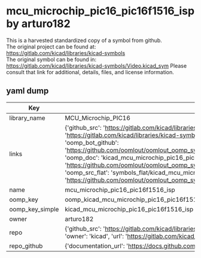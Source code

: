 # mcu_microchip_pic16_pic16f1516_isp by arturo182  
This is a harvested standardized copy of a symbol from github.  
The original project can be found at:  
https://gitlab.com/kicad/libraries/kicad-symbols  
The original symbol can be found in:
https://gitlab.com/kicad/libraries/kicad-symbols/Video.kicad_sym
Please consult that link for additional, details, files, and license information.  
## yaml dump  
| Key | Value |  
| --- | --- |  
| library_name | MCU_Microchip_PIC16 |  
| links | {'github_src': 'https://gitlab.com/kicad/libraries/kicad-symbols/Video.kicad_sym', 'github_src_repo': 'https://gitlab.com/kicad/libraries/kicad-symbols', 'oomp_bot': 'kicad_mcu_microchip_pic16_pic16f1516_isp/working', 'oomp_bot_github': 'https://github.com/oomlout/oomlout_oomp_symbol_bot/tree/main/kicad_mcu_microchip_pic16_pic16f1516_isp/working', 'oomp_doc': 'kicad_mcu_microchip_pic16_pic16f1516_isp/working', 'oomp_doc_github': 'https://github.com/oomlout/oomlout_oomp_symbol_doc/tree/main/kicad_mcu_microchip_pic16_pic16f1516_isp/working', 'oomp_src_flat': 'symbols_flat/kicad_mcu_microchip_pic16_pic16f1516_isp/working', 'oomp_src_flat_github': 'https://github.com/oomlout/oomlout_oomp_symbol_src/tree/main/kicad_mcu_microchip_pic16_pic16f1516_isp/working'} |  
| name | mcu_microchip_pic16_pic16f1516_isp |  
| oomp_key | oomp_kicad_mcu_microchip_pic16_pic16f1516_isp |  
| oomp_key_simple | kicad_mcu_microchip_pic16_pic16f1516_isp |  
| owner | arturo182 |  
| repo | {'github_src': 'https://gitlab.com/kicad/libraries/kicad-symbols/Video.kicad_sym', 'name': 'libraries/kicad-symbols', 'owner': 'kicad', 'url': 'https://gitlab.com/kicad/libraries/kicad-symbols'} |  
| repo_github | {'documentation_url': 'https://docs.github.com/rest/repos/repos#get-a-repository', 'message': 'Not Found'} |  

